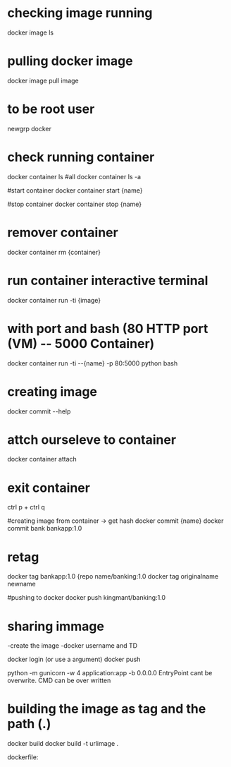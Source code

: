 # checking image running 
docker image ls

# pulling docker image
docker image pull image

# to be root user
newgrp docker 

# check running container
docker container ls
#all 
docker container ls -a

#start container
docker container start {name}

#stop container
docker container stop {name}

# remover container
docker container rm {container}

# run container interactive terminal
docker container run -ti {image}
# with port and bash (80 HTTP port (VM) -- 5000 Container)
docker container run -ti  --{name} -p 80:5000 python bash

# creating image
docker commit --help

# attch ourseleve to container
docker container attach
# exit container 
ctrl p + ctrl q

#creating image from container -> get hash
docker commit {name} 
docker commit bank bankapp:1.0

# retag
docker tag bankapp:1.0 {repo name/banking:1.0
docker tag originalname newname

#pushing to docker
docker push kingmant/banking:1.0

# sharing immage
-create the image
-docker username and TD

docker login (or use a argument)
docker push

python -m gunicorn -w 4 application:app -b 0.0.0.0
EntryPoint cant be overwrite. CMD can be over written

# building the image as tag and the path (.)
docker build
docker build -t urlimage .

dockerfile: 





















